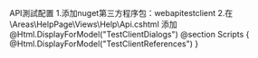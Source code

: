 API測試配置
1.添加nuget第三方程序包：webapitestclient
2.在\Areas\HelpPage\Views\Help\Api.cshtml 添加
@Html.DisplayForModel("TestClientDialogs")
    @section Scripts {
        <link type ="text/css" href="~/Areas/HelpPage/HelpPage.css" rel="stylesheet" />
        @Html.DisplayForModel("TestClientReferences")
    }
